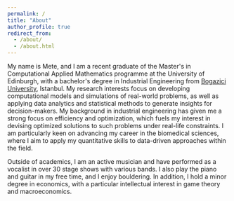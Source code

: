 ```yaml
---
permalink: /
title: "About"
author_profile: true
redirect_from: 
  - /about/
  - /about.html
---
```

My name is Mete, and I am a recent graduate of the Master's in Computational Applied Mathematics programme at the University of Edinburgh, with a bachelor's degree in Industrial Engineering from [Bogazici University](https://en.wikipedia.org/wiki/Boğaziçi_University), Istanbul. My research interests focus on developing computational models and simulations of real-world problems, as well as applying data analytics and statistical methods to generate insights for decision-makers. My background in industrial engineering has given me a strong focus on efficiency and optimization, which fuels my interest in devising optimized solutions to such problems under real-life constraints. I am particularly keen on advancing my career in the biomedical sciences, where I aim to apply my quantitative skills to data-driven approaches within the field.

Outside of academics, I am an active musician and have performed as a vocalist in over 30 stage shows with various bands. I also play the piano and guitar in my free time, and I enjoy bouldering. In addition, I hold a minor degree in economics, with a particular intellectual interest in game theory and macroeconomics.